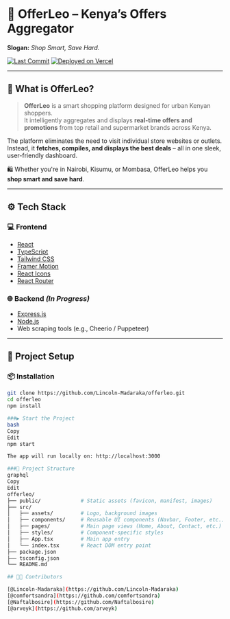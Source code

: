 # 🦁 OfferLeo – Kenya’s Offers Aggregator

**Slogan:** _Shop Smart, Save Hard._

[![Last Commit](https://img.shields.io/github/last-commit/Lincoln-Madaraka/offerleo?color=orange&style=flat-square)](https://github.com/Lincoln-Madaraka/offerleo/commits)
[![Deployed on Vercel](https://img.shields.io/badge/Live%20Site-Vercel-000?logo=vercel&style=flat-square)](https://offerleo.vercel.app)

---

## 🛒 What is OfferLeo?

> **OfferLeo** is a smart shopping platform designed for urban Kenyan shoppers.  
It intelligently aggregates and displays **real-time offers and promotions** from top retail and supermarket brands across Kenya.

The platform eliminates the need to visit individual store websites or outlets. Instead, it **fetches, compiles, and displays the best deals** – all in one sleek, user-friendly dashboard.

🛍️ Whether you're in Nairobi, Kisumu, or Mombasa, OfferLeo helps you **shop smart and save hard**.

---

## ⚙️ Tech Stack

### 💻 Frontend
- [React](https://reactjs.org/)
- [TypeScript](https://www.typescriptlang.org/)
- [Tailwind CSS](https://tailwindcss.com/)
- [Framer Motion](https://www.framer.com/motion/)
- [React Icons](https://react-icons.github.io/react-icons/)
- [React Router](https://reactrouter.com/)

### 🌐 Backend _(In Progress)_
- [Express.js](https://expressjs.com/)
- [Node.js](https://nodejs.org/)
- Web scraping tools (e.g., Cheerio / Puppeteer)

---

## 🚀 Project Setup

### 📦 Installation

```bash
git clone https://github.com/Lincoln-Madaraka/offerleo.git
cd offerleo
npm install

###▶️ Start the Project
bash
Copy
Edit
npm start

The app will run locally on: http://localhost:3000

###📁 Project Structure
graphql
Copy
Edit
offerleo/
├── public/             # Static assets (favicon, manifest, images)
├── src/
│   ├── assets/         # Logo, background images
│   ├── components/     # Reusable UI components (Navbar, Footer, etc.)
│   ├── pages/          # Main page views (Home, About, Contact, etc.)
│   ├── styles/         # Component-specific styles
│   ├── App.tsx         # Main app entry
│   └── index.tsx       # React DOM entry point
├── package.json
├── tsconfig.json
└── README.md

## 🧑‍💻 Contributors

[@Lincoln-Madaraka](https://github.com/Lincoln-Madaraka) 
[@comfortsandra](https://github.com/comfortsandra)
[@Naftalbosire](https://github.com/Naftalbosire) 
[@arveyk](https://github.com/arveyk) 
